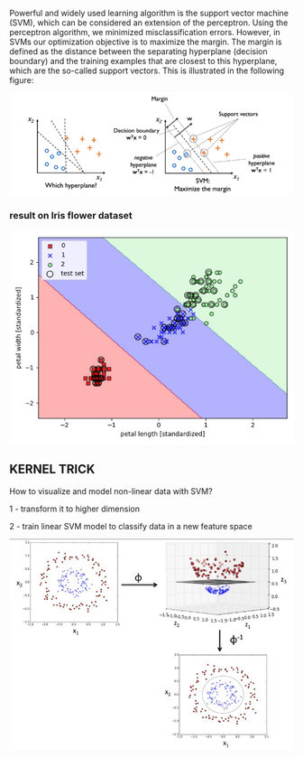Powerful and widely used learning algorithm is the support vector machine (SVM), 
which can be considered an extension of the perceptron. Using the perceptron algorithm, 
we minimized misclassification errors. However, in SVMs our optimization objective is to maximize the margin. 
The margin is defined as the distance between the separating hyperplane (decision boundary) and the training examples 
that are closest to this hyperplane, which are the so-called support vectors. This is illustrated in the following figure:

![svm](svm.png) 

### result on Iris flower dataset

![svm_plot](plot.jpg)

## KERNEL TRICK
How to visualize and model non-linear data with SVM?

1 - transform it to higher dimension

2 - train linear SVM model to classify data in a new feature space

![kernel_trick](kernel_trick.png)
